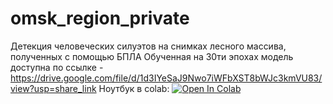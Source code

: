 # omsk_region_private
Детекция человеческих силуэтов на снимках лесного массива, полученных с помощью БПЛА
Обученная на 30ти эпохах модель доступна по ссылке - https://drive.google.com/file/d/1d3IYeSaJ9Nwo7iWFbXST8bWJc3kmVU83/view?usp=share_link
Ноутбук в colab:
<a href="https://colab.research.google.com/drive/1lW8smI5kDk0dEgAKyZka6fcd5jyOrSt6?usp=sharing" target="_parent"><img src="https://colab.research.google.com/assets/colab-badge.svg" alt="Open In Colab"/></a>
